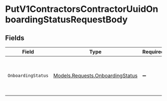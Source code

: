 # PutV1ContractorsContractorUuidOnboardingStatusRequestBody


## Fields

| Field                                                                         | Type                                                                          | Required                                                                      | Description                                                                   |
| ----------------------------------------------------------------------------- | ----------------------------------------------------------------------------- | ----------------------------------------------------------------------------- | ----------------------------------------------------------------------------- |
| `OnboardingStatus`                                                            | [Models.Requests.OnboardingStatus](../../Models/Requests/OnboardingStatus.md) | :heavy_minus_sign:                                                            | The updated onboarding status for the contractor                              |